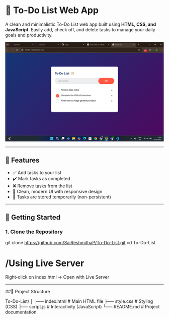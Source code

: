 # 📝 To-Do List Web App

A clean and minimalistic To-Do List web app built using **HTML, CSS, and JavaScript**. Easily add, check off, and delete tasks to manage your daily goals and productivity.

![To-Do List Screenshot](./screenshot.png)

---

## 🔧 Features

- ✅ Add tasks to your list
- ✔️ Mark tasks as completed
- ❌ Remove tasks from the list
- 🎨 Clean, modern UI with responsive design
- 💾 Tasks are stored temporarily (non-persistent)

---

## 🚀 Getting Started

### 1. Clone the Repository
git clone https://github.com/SaiReshmithaP/To-Do-List.git
cd To-Do-List

# /Using Live Server
Right-click on index.html → Open with Live Server

---

##📁 Project Structure

To-Do-List/
│
├── index.html         # Main HTML file
├── style.css          # Styling (CSS)
├── script.js          # Interactivity (JavaScript)
└── README.md          # Project documentation
